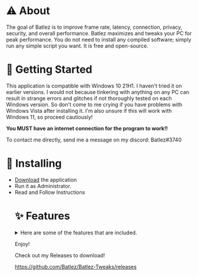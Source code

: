 # ⚠️ About 
The goal of Batlez is to improve frame rate, latency, connection, privacy, security, and overall performance. Batlez maximizes and tweaks your PC for peak performance. You do not need to install any compiled software; simply run any simple script you want. It is free and open-source.


# 🛑 Getting Started 
This application is compatible with Windows 10 21H1. I haven't tried it on earlier versions. I would not because tinkering with anything on any PC can result in strange errors and glitches if not thoroughly tested on each Windows version. So don't come to me crying if you have problems with Windows Vista after installing it. I'm also unsure if this will work with Windows 11, so proceed cautiously!

**You MUST have an internet connection for the program to work!!**

To contact me directly, send me a message on my discord: Batlez#3740

# 🔨 Installing 

<ul>
<li> <a href="https://github.com/Batlez/Batlez/releases">Download</a> the application </li>
<li> Run it as Administrator. </li>
<li> Read and Follow Instructions </li>

# ✨ Features 

<details>
<summary>Here are some of the features that are included.</summary>
<ul>
<li> Debloater </li>
<li> Service Disabler </li>
<li> Custom Regedit </li>
<li> Cache + Log Cleaning </li>
<li> Network Tweaks </li>
<li> Game Specific Tweaks </li>
<li> And Much Much More! </li>
</ul>
</details>

Enjoy!

Check out my Releases to download!

https://github.com/Batlez/Batlez-Tweaks/releases
